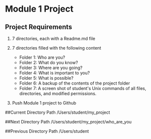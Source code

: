 # Module 1 Project 


## Project Requirements

1. 7 directories, each with a Readme.md file

2. 7 directories filled with the following content
	- Folder 1: Who are you? 
	- Folder 2: What do you know?
	- Folder 3: Where are you going?
	- Folder 4: What is important to you?
	- Folder 5: What is possible?
	- Folder 6: A backup of the contents of the project folder 
	- Folder 7: A screen shot of student's Unix commands of all files, 
directories, and modified permissions.

3. Push Module 1 project to Github

##Current Directory Path
/Users/student/my_project
	
##Next Directory Path
/Users/student/my_project/who_are_you

##Previous Directory Path 
/Users/student
